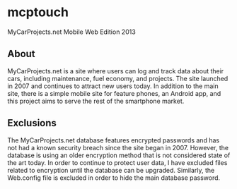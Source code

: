 # mcptouch
MyCarProjects.net Mobile Web Edition 2013

## About
MyCarProjects.net is a site where users can log and track data about their cars, including maintenance, fuel economy, and projects. The site launched in 2007 and continues to attract new users today. In addition to the main site, there is a simple mobile site for feature phones, an Android app, and this project aims to serve the rest of the smartphone market.

## Exclusions
The MyCarProjects.net database features encrypted passwords and has not had a known security breach since the site began in 2007. However, the database is using an older encryption method that is not considered state of the art today. In order to continue to protect user data, I have excluded files related to encryption until the database can be upgraded. Similarly, the Web.config file is excluded in order to hide the main database password.
